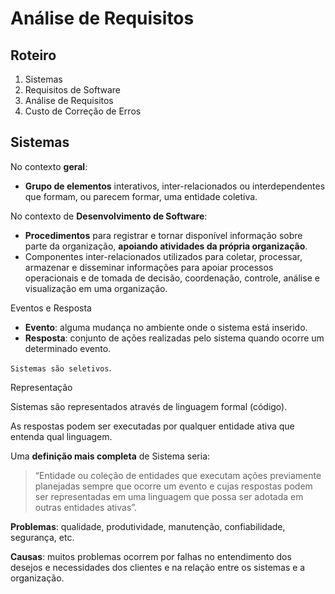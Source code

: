 <!-- Link do CSS -->
<link rel="stylesheet" href="../estilos-markdown.css">

<h1 class="les"> Análise de Requisitos </h1>

<h2 class="les"> Roteiro </h2>

1. Sistemas
2. Requisitos de Software
3. Análise de Requisitos
4. Custo de Correção de Erros

<h2 class="les"> Sistemas </h2>

No contexto **geral**:
* **Grupo de elementos** interativos, inter-relacionados ou interdependentes que formam, ou parecem formar, uma entidade coletiva.

No contexto de **Desenvolvimento de Software**:
* **Procedimentos** para registrar e tornar disponível informação sobre parte da organização, **apoiando atividades da própria organização**.
* Componentes inter-relacionados utilizados para coletar, processar, armazenar e disseminar informações para apoiar processos operacionais e de tomada de decisão, coordenação, controle, análise e visualização em uma organização.

<div class="les"> Eventos e Resposta </div>

* **Evento**: alguma mudança no ambiente onde o sistema está inserido.
* **Resposta**: conjunto de ações realizadas pelo sistema quando ocorre um determinado evento.

`Sistemas são seletivos`.

<div class="les"> Representação </div>

Sistemas são representados através de linguagem formal (código).

As respostas podem ser executadas por qualquer entidade ativa que entenda qual linguagem.

Uma **definição mais completa** de Sistema seria:

<blockquote class="les">“Entidade ou coleção de entidades que executam ações previamente planejadas sempre que ocorre um evento e cujas respostas podem ser representadas em uma linguagem que possa ser adotada em outras entidades ativas”. </blockquote>

**Problemas**: qualidade, produtividade, manutenção, confiabilidade, segurança, etc.

**Causas**: muitos problemas ocorrem por falhas no
entendimento dos desejos e necessidades dos clientes e na relação entre os sistemas e a organização.
